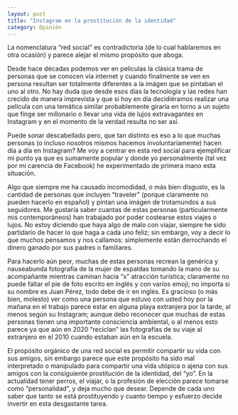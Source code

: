 ```yaml
---
layout: post
title: "Instagram en la prostitución de la identidad"
category: Opinión
---
```

La nomenclatura “red social” es contradictoria (de lo cual hablaremos en otra ocasión) y parece alejar el mismo propósito que aboga.

Desde hace décadas podemos ver en películas la clásica trama de personas que se conocen vía internet y cuando finalmente se ven en persona resultan ser totalmente diferentes a la imágen que se pintaban el uno al otro. No hay duda que desde esos días la tecnología y las redes han crecido de manera imprevista y que si hoy en día decidiéramos realizar una película con una temática similar probablemente giraría en torno a un sujeto que finge ser millonario o llevar una vida de lujos extravagantes en Instagram y en el momento de la verdad resulta no ser así.

Puede sonar descabellado pero, que tan distinto es eso a lo que muchas personas (o incluso nosotros mismos hacemos involuntariamente) hacen día a día en Instagram? Me voy a centrar en esta red social para ejemplificar mi punto ya que es sumamente popular y donde yo personalmente (tal vez por mi carencia de Facebook) he experimentado de primera mano esta situación.

Algo que siempre me ha causado incomodidad, o más bien disgusto, es la cantidad de personas que incluyen “traveler” (porque claramente no pueden hacerlo en español) y pintan una imágen de trotamundos a sus seguidores. Me gustaría saber cuantas de estas personas (particularmente mis contemporáneos) han trabajado por poder costearse estos viajes o lujos. No estoy diciendo que haya algo de malo con viajar, siempre he sido partidario de hacer lo que haga a cada uno feliz; sin embargo, voy a decir lo que muchos pensamos y nos callamos: simplemente están derrochando el dinero ganado por sus padres o familiares.

Para hacerlo aún peor, muchas de estas personas recrean la genérica y nauseabunda fotografía de la mujer de espaldas tomando la mano de su acompañante mientras caminan hacia “x” atracción turística; claramente no puede faltar el pie de foto escrito en inglés y con varios emoji; no importa si su nombre es Juan Pérez, todo debe de ir en inglés. Es gracioso (o más bien, molesto) ver como una persona que estuvo con usted hoy por la mañana en el trabajo parece estar en alguna playa extranjera por la tarde, al menos según su Instagram; aunque debo reconocer que muchas de estas personas tienen una importante consciencia ambiental, o al menos esto parece ya que aún en 2020 “reciclan” las fotografías de su viaje al extranjero en el 2010 cuando estaban aún en la escuela.

El propósito orgánico de una red social es permitir compartir su vida con sus amigos, sin embargo parece que este propósito ha sido mal interpretado o manipulado para compartir una vida utópica o ajena con sus amigos con la consiguiente prostitución de la identidad, del “yo”. En la actualidad tener perros, el viajar, o la profesión de elección parece tomarse como “personalidad”, y deja mucho que desear. Depende de cada uno saber que tanto se está prostituyendo y cuanto tiempo y esfuerzo decide invertir en esta desgastante tarea.
